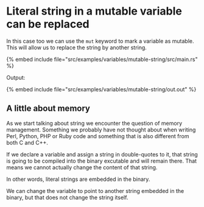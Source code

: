 # Literal string in a mutable variable can be replaced


In this case too we can use the `mut` keyword to mark a variable as mutable.
This will allow us to replace the string by another string.

{% embed include file="src/examples/variables/mutable-string/src/main.rs" %}

Output:

{% embed include file="src/examples/variables/mutable-string/out.out" %}


## A little about memory

As we start talking about string we encounter the question of memory management. Something we probably have not thought about when writing Perl, Python, PHP or Ruby code
and something that is also different from both C and C++.

If we declare a variable and assign a string in double-quotes to it, that string is going to be compiled into the binary excutable and will remain there.
That means we cannot actually change the content of that string.

In other words, literal strings are embedded in the binary.

We can change the variable to point to another string embedded in the binary, but that does not change the string itself.

